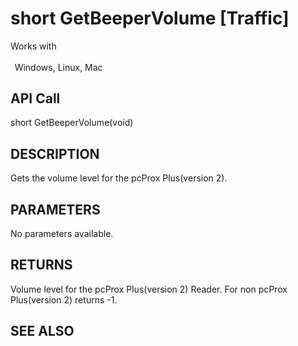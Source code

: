 # short GetBeeperVolume [Traffic]

Works with <p class="s1" style="padding-top: 2pt;padding-left: 5pt;text-indent: 0pt;text-align: left;"><a name="bookmark26">&zwnj;</a>Windows, Linux, Mac<a name="bookmark27">&zwnj;</a></p>

## API Call
short GetBeeperVolume(void)
## DESCRIPTION
Gets the volume level for the pcProx Plus(version 2).

## PARAMETERS
No parameters available.

## RETURNS
Volume level for the pcProx Plus(version 2) Reader. For non pcProx Plus(version 2) returns -1.

## SEE ALSO

